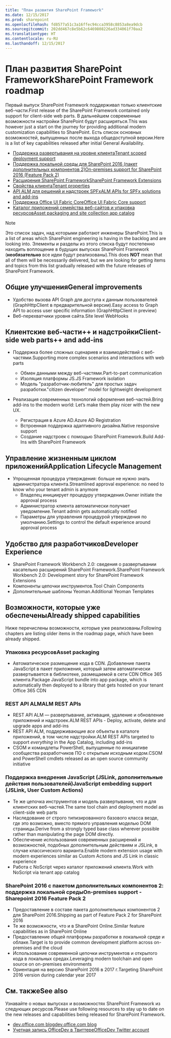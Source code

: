 ```yaml
---
title: "План развития SharePoint Framework"
ms.date: 12/15/2017
ms.prod: sharepoint
ms.openlocfilehash: fd8577a51c3a16ffec94cca3958c8853a8ea9dcb
ms.sourcegitcommit: 202dd467c8e5b62c6469808226ad334061f70aa2
ms.translationtype: HT
ms.contentlocale: ru-RU
ms.lasthandoff: 12/15/2017
---
```

# <a name="sharepoint-framework-roadmap"></a><span data-ttu-id="67f21-102">План развития SharePoint Framework</span><span class="sxs-lookup"><span data-stu-id="67f21-102">SharePoint Framework roadmap</span></span>

<span data-ttu-id="67f21-103">Первый выпуск SharePoint Framework поддерживал только клиентские веб-части.</span><span class="sxs-lookup"><span data-stu-id="67f21-103">First release of the SharePoint Framework contained only support for client-side web parts.</span></span> <span data-ttu-id="67f21-104">В дальнейшем современные возможности настройки SharePoint будут расширяться.</span><span class="sxs-lookup"><span data-stu-id="67f21-104">This was however just a start on the journey for providing additional modern customization capabilities to SharePoint.</span></span> <span data-ttu-id="67f21-105">Есть список основных возможностей, выпущенных после выхода общедоступной версии.</span><span class="sxs-lookup"><span data-stu-id="67f21-105">Here is a list of key capabilities released after initial General Availability.</span></span>

- [<span data-ttu-id="67f21-106">Поддержка развертывания на уровне клиента</span><span class="sxs-lookup"><span data-stu-id="67f21-106">Tenant scoped deployment support</span></span>](./tenant-scoped-deployment.md)
- [<span data-ttu-id="67f21-107">Поддержка локальной среды для SharePoint 2016 (пакет дополнительных компонентов 2)</span><span class="sxs-lookup"><span data-stu-id="67f21-107">On-premises support for SharePoint 2016 (Feature Pack 2)</span></span>](./sharepoint-2016-support.md)
- [<span data-ttu-id="67f21-108">Расширения SharePoint Framework</span><span class="sxs-lookup"><span data-stu-id="67f21-108">SharePoint Framework Extensions</span></span>](./extensions/overview-extensions.md)
- [<span data-ttu-id="67f21-109">Свойства клиента</span><span class="sxs-lookup"><span data-stu-id="67f21-109">Tenant properties</span></span>](./tenant-properties.md)
- [<span data-ttu-id="67f21-110">API ALM для решений и надстроек SPFx</span><span class="sxs-lookup"><span data-stu-id="67f21-110">ALM APIs for SPFx solutions and add-ins</span></span>](../apis/alm-api-for-spfx-add-ins.md)
- [<span data-ttu-id="67f21-111">Поддержка Office UI Fabric Core</span><span class="sxs-lookup"><span data-stu-id="67f21-111">Office UI Fabric Core support</span></span>](https://dev.office.com/blogs/improved-support-for-office-ui-fabric-core)
- [<span data-ttu-id="67f21-112">Каталог приложений семейства веб-сайтов и упаковка ресурсов</span><span class="sxs-lookup"><span data-stu-id="67f21-112">Asset packaging and site collection app catalog</span></span>](../general-development/site-collection-app-catalog.md)


> [!NOTE]
> <span data-ttu-id="67f21-113">Это список задач, над которыми работают инженеры SharePoint.</span><span class="sxs-lookup"><span data-stu-id="67f21-113">This is a list of areas which SharePoint engineering is having in the backlog and are looking into.</span></span> <span data-ttu-id="67f21-114">Элементы и разделы из этого списка будут постепенно находить воплощение в будущих выпусках SharePoint Framework (**необязательно** все идеи будут реализованы).</span><span class="sxs-lookup"><span data-stu-id="67f21-114">This does **NOT** mean that all of them will be necessarily delivered, but we are looking for getting items and topics from this list gradually released with the future releases of SharePoint Framework.</span></span>

## <a name="general-improvements"></a><span data-ttu-id="67f21-115">Общие улучшения</span><span class="sxs-lookup"><span data-stu-id="67f21-115">General improvements</span></span>

- <span data-ttu-id="67f21-116">Удобство вызова API Graph для доступа к данным пользователей (GraphHttpClient в предварительной версии).</span><span class="sxs-lookup"><span data-stu-id="67f21-116">Easy access to Graph API to access user specific information (GraphHttpClient in preview)</span></span>
- <span data-ttu-id="67f21-117">Веб-перехватчики уровня сайта.</span><span class="sxs-lookup"><span data-stu-id="67f21-117">Site level WebHooks</span></span>

## <a name="client-side-web-parts-and-add-ins"></a><span data-ttu-id="67f21-118">Клиентские веб-части++ и надстройки</span><span class="sxs-lookup"><span data-stu-id="67f21-118">Client-side web parts++ and add-ins</span></span>

- <span data-ttu-id="67f21-119">Поддержка более сложных сценариев и взаимодействий с веб-частями.</span><span class="sxs-lookup"><span data-stu-id="67f21-119">Supporting more complex scenarios and interactions with web parts</span></span>
    - <span data-ttu-id="67f21-120">Обмен данными между веб-частями.</span><span class="sxs-lookup"><span data-stu-id="67f21-120">Part-to-part communication</span></span>
    - <span data-ttu-id="67f21-121">Изоляция платформы JS.</span><span class="sxs-lookup"><span data-stu-id="67f21-121">JS Framework isolation</span></span>
    - <span data-ttu-id="67f21-122">Модель "разработчик-любитель" для простых задач разработки.</span><span class="sxs-lookup"><span data-stu-id="67f21-122">"citizen developer" model for lightweight development</span></span>

- <span data-ttu-id="67f21-123">Реализация современных технологий оформления веб-частей.</span><span class="sxs-lookup"><span data-stu-id="67f21-123">Bring add-ins to the modern world: Let’s make them play nicer with the new UX.</span></span> 
    - <span data-ttu-id="67f21-124">Регистрация в Azure AD.</span><span class="sxs-lookup"><span data-stu-id="67f21-124">Azure AD Registration</span></span>
    - <span data-ttu-id="67f21-125">Встроенная поддержка адаптивного дизайна.</span><span class="sxs-lookup"><span data-stu-id="67f21-125">Native responsive support</span></span>
    - <span data-ttu-id="67f21-126">Создание надстроек с помощью SharePoint Framework.</span><span class="sxs-lookup"><span data-stu-id="67f21-126">Build Add-Ins with SharePoint Framework</span></span>


## <a name="application-lifecycle-management"></a><span data-ttu-id="67f21-127">Управление жизненным циклом приложений</span><span class="sxs-lookup"><span data-stu-id="67f21-127">Application Lifecycle Management</span></span>

- <span data-ttu-id="67f21-128">Упрощенная процедура утверждения: больше не нужно знать администратора клиента.</span><span class="sxs-lookup"><span data-stu-id="67f21-128">Streamlined approval experience: no need to know who your tenant admin is anymore</span></span>
    - <span data-ttu-id="67f21-129">Владелец инициирует процедуру утверждения.</span><span class="sxs-lookup"><span data-stu-id="67f21-129">Owner initiate the approval process</span></span>
    - <span data-ttu-id="67f21-130">Администратор клиента автоматически получает уведомление.</span><span class="sxs-lookup"><span data-stu-id="67f21-130">Tenant admin gets automatically notified</span></span> 
    - <span data-ttu-id="67f21-131">Параметры для управления процедурой утверждения по умолчанию.</span><span class="sxs-lookup"><span data-stu-id="67f21-131">Settings to control the default experience around approval process</span></span>


## <a name="developer-experience"></a><span data-ttu-id="67f21-132">Удобство для разработчиков</span><span class="sxs-lookup"><span data-stu-id="67f21-132">Developer Experience</span></span>
- <span data-ttu-id="67f21-133">SharePoint Framework Workbench 2.0: сведения о развертывании касательно расширений SharePoint Framework.</span><span class="sxs-lookup"><span data-stu-id="67f21-133">SharePoint Framework Workbench 2.0: Development story for SharePoint Framework Extensions</span></span>
- <span data-ttu-id="67f21-134">Компоненты цепочки инструментов.</span><span class="sxs-lookup"><span data-stu-id="67f21-134">Tool Chain Components</span></span>
- <span data-ttu-id="67f21-135">Дополнительные шаблоны Yeoman.</span><span class="sxs-lookup"><span data-stu-id="67f21-135">Additional Yeoman Templates</span></span>

## <a name="already-shipped-capabilities"></a><span data-ttu-id="67f21-136">Возможности, которые уже обеспечены</span><span class="sxs-lookup"><span data-stu-id="67f21-136">Already shipped capabilities</span></span>

<span data-ttu-id="67f21-137">Ниже перечислены возможности, которые уже реализованы.</span><span class="sxs-lookup"><span data-stu-id="67f21-137">Following chapters are listing older items in the roadmap page, which have been already shipped.</span></span>

### <a name="asset-packaging"></a><span data-ttu-id="67f21-138">Упаковка ресурсов</span><span class="sxs-lookup"><span data-stu-id="67f21-138">Asset packaging</span></span>

- <span data-ttu-id="67f21-139">Автоматическое размещение кода в CDN. Добавление пакета JavaScript в пакет приложения, который затем автоматически развертывается в библиотеке, размещаемой в сети CDN Office 365 клиента.</span><span class="sxs-lookup"><span data-stu-id="67f21-139">Package JavaScript bundle into app package, which is automatically then deployed to a library that gets hosted on your tenant Office 365 CDN</span></span>

### <a name="alm-rest-apis"></a><span data-ttu-id="67f21-140">REST API ALM</span><span class="sxs-lookup"><span data-stu-id="67f21-140">ALM REST APIs</span></span>

- <span data-ttu-id="67f21-141">REST API ALM — развертывание, активация, удаление и обновление приложений и надстроек.</span><span class="sxs-lookup"><span data-stu-id="67f21-141">ALM REST APIs - Deploy, activate, delete and upgrade apps and add-ins</span></span>
- <span data-ttu-id="67f21-142">REST API ALM, поддерживающие *все* объекты в каталоге приложений, в том числе надстройки.</span><span class="sxs-lookup"><span data-stu-id="67f21-142">ALM REST APIs targeted to support *everything* in the App Catalog, including add-ins</span></span>
- <span data-ttu-id="67f21-143">CSOM и командлеты PowerShell, выпущенные по инициативе сообщества разработчиков ПО с открытым исходным кодом.</span><span class="sxs-lookup"><span data-stu-id="67f21-143">CSOM and PowerShell cmdlets released as an open source community initiative</span></span>

### <a name="javascript-embedding-support-jslink-user-custom-actions"></a><span data-ttu-id="67f21-144">Поддержка внедрения JavaScript (JSLink, дополнительные действия пользователей)</span><span class="sxs-lookup"><span data-stu-id="67f21-144">JavaScript embedding support (JSLink, User Custom Actions)</span></span> 

- <span data-ttu-id="67f21-145">Те же цепочка инструментов и модель развертывания, что и для клиентских веб-частей.</span><span class="sxs-lookup"><span data-stu-id="67f21-145">The same tool chain and deployment model as client-side web parts</span></span>
- <span data-ttu-id="67f21-146">Наследование от строго типизированного базового класса везде, где это возможно, вместо прямого управления моделью DOM страницы.</span><span class="sxs-lookup"><span data-stu-id="67f21-146">Derive from a strongly typed base class wherever possible rather than manipulating the page DOM directly.</span></span>
- <span data-ttu-id="67f21-147">Обеспечение использования современных расширений и возможностей, подобных дополнительным действиям и JSLink, в случае классического варианта.</span><span class="sxs-lookup"><span data-stu-id="67f21-147">Enable modern extension usage with modern experiences similar as Custom Actions and JS Link in classic experience</span></span>
- <span data-ttu-id="67f21-148">Работа с NoScript через каталог приложений клиента.</span><span class="sxs-lookup"><span data-stu-id="67f21-148">Work with NoScript via tenant app catalog</span></span>

### <a name="on-premises-support---sharepoint-2016-feature-pack-2"></a><span data-ttu-id="67f21-149">SharePoint 2016 с пакетом дополнительных компонентов 2: поддержка локальной среды</span><span class="sxs-lookup"><span data-stu-id="67f21-149">On-premises support - Sharepoint 2016 Feature Pack 2</span></span>

- <span data-ttu-id="67f21-150">Предоставление в составе пакета дополнительных компонентов 2 для SharePoint 2016.</span><span class="sxs-lookup"><span data-stu-id="67f21-150">Shipping as part of Feature Pack 2 for SharePoint 2016</span></span>
- <span data-ttu-id="67f21-151">Те же возможности, что и в SharePoint Online.</span><span class="sxs-lookup"><span data-stu-id="67f21-151">Similar feature capabilities as in SharePoint Online</span></span>
- <span data-ttu-id="67f21-152">Предоставление общей платформы разработки в локальной среде и облаке.</span><span class="sxs-lookup"><span data-stu-id="67f21-152">Target is to provide common development platform across on-premises and the cloud</span></span>
- <span data-ttu-id="67f21-153">Использование современной цепочки инструментов и открытого кода в локальных средах.</span><span class="sxs-lookup"><span data-stu-id="67f21-153">Leveraging modern toolchain and open source on on-premises environments</span></span>
- <span data-ttu-id="67f21-154">Ориентация на версию SharePoint 2016 в 2017 г.</span><span class="sxs-lookup"><span data-stu-id="67f21-154">Targeting SharePoint 2016 version during calendar year 2017</span></span>


## <a name="see-also"></a><span data-ttu-id="67f21-155">См. также</span><span class="sxs-lookup"><span data-stu-id="67f21-155">See also</span></span>
<span data-ttu-id="67f21-156">Узнавайте о новых выпусках и возможностях SharePoint Framework из следующих ресурсов.</span><span class="sxs-lookup"><span data-stu-id="67f21-156">Please use following resources to stay up to date on the new releases and capabilities being released for SharePoint Framework.</span></span>

* [<span data-ttu-id="67f21-157">dev.office.com blog</span><span class="sxs-lookup"><span data-stu-id="67f21-157">dev.office.com blog</span></span>](https://dev.office.com/blogs)
* [<span data-ttu-id="67f21-158">Учетная запись OfficeDev в Твиттере</span><span class="sxs-lookup"><span data-stu-id="67f21-158">OfficeDev Twitter account</span></span>](https://twitter.com/officedev)
